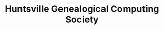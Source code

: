 ---
layout: repo
title: "Huntsville Genealogical Computing Society"
id: 10361
permalink: repos/10361/
---